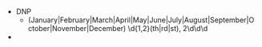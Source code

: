 - DNP
    - (January|February|March|April|May|June|July|August|September|October|November|December) \d{1,2}(th|rd|st), 2\d\d\d
- 
